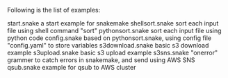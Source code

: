 Following is the list of examples:

start.snake		a start example for snakemake
shellsort.snake		sort each input file using shell command "sort"
pythonsort.snake	sort each input file using python code
config.snake		based on pythonsort.snake, using config file "config.yaml" to store variables
s3download.snake	basic s3 download example
s3upload.snake		basic s3 upload example
s3sns.snake		"onerror" grammer to catch errors in snakemake, and send using AWS SNS
qsub.snake		example for qsub to AWS cluster

